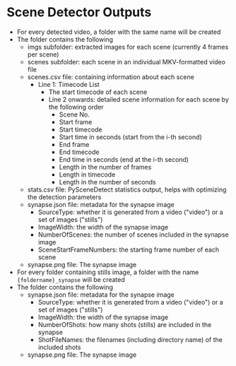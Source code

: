 # Scene Detector Outputs
- For every detected video, a folder with the same name will be created
- The folder contains the following
    - imgs subfolder: extracted images for each scene (currently 4 frames per scene)
    - scenes subfolder: each scene in an individual MKV-formatted video file
    - scenes.csv file: containing information about each scene
        - Line 1: Timecode List
            - The start timecode of each scene
            - Line 2 onwards: detailed scene information for each scene by the following order
                - Scene No.
                - Start frame
                - Start timecode
                - Start time in seconds (start from the i-th second)
                - End frame
                - End timecode
                - End time in seconds (end at the i-th second)
                - Length in the number of frames
                - Length in timecode
                - Length in the number of seconds
    - stats.csv file: PySceneDetect statistics output, helps with optimizing the detection parameters
    - synapse.json file: metadata for the synapse image
        - SourceType: whether it is generated from a video ("video") or a set of images ("stills")
        - ImageWidth: the width of the synapse image
        - NumberOfScenes: the number of scenes included in the synapse image
        - SceneStartFrameNumbers: the starting frame number of each scene
    - synapse.png file: The synapse image
- For every folder containing stills image, a folder with the name `{foldername}_synapse` will be created
- The folder contains the following
    - synapse.json file: metadata for the synapse image
        - SourceType: whether it is generated from a video ("video") or a set of images ("stills")
        - ImageWidth: the width of the synapse image
        - NumberOfShots: how many shots (stills) are included in the synapse
        - ShotFileNames: the filenames (including directory name) of the included shots
    - synapse.png file: The synapse image